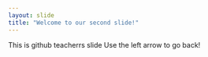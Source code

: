 ```yaml
---
layout: slide
title: "Welcome to our second slide!"
---
```

This is github teacherrs slide
Use the left arrow to go back!
